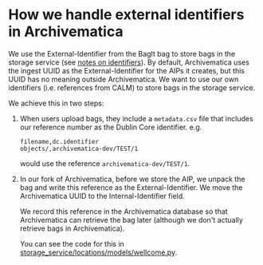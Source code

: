 # How we handle external identifiers in Archivematica

We use the External-Identifier from the BagIt bag to store bags in the storage service (see [notes on identifiers][identifiers]).
By default, Archivematica uses the ingest UUID as the External-Identifier for the AIPs it creates, but this UUID has no meaning outside Archivematica.
We want to use our own identifiers (i.e. references from CALM) to store bags in the storage service.

We achieve this in two steps:

1.  When users upload bags, they include a `metadata.csv` file that includes our reference number as the Dublin Core identifier.
    e.g.

    ```
    filename,dc.identifier
    objects/,archivematica-dev/TEST/1
    ```

    would use the reference `archivematica-dev/TEST/1`.

2.  In our fork of Archivematica, before we store the AIP, we unpack the bag and write this reference as the External-Identifier.
    We move the Archivematica UUID to the Internal-Identifier field.

    We record this reference in the Archivematica database so that Archivematica can retrieve the bag later (although we don't actually retrieve bags in Archivematica).

    You can see the code for this in [storage_service/locations/models/wellcome.py][wellcome.py].

[identifiers]: https://github.com/wellcomecollection/storage-service/blob/main/docs/explanations/identifiers.md
[wellcome.py]: https://github.com/wellcomecollection/archivematica-storage-service/blob/wellcome-storage-service/storage_service/locations/models/wellcome.py#L139-L288
